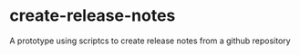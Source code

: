 create-release-notes
====================

A prototype using scriptcs to create release notes from a github repository